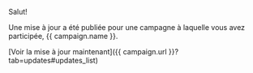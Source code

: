 Salut!

Une mise à jour a été publiée pour une campagne à laquelle vous avez participée, {{ campaign.name }}.

[Voir la mise à jour maintenant]({{ campaign.url }}?tab=updates#updates_list)
